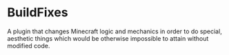 # BuildFixes
A plugin that changes Minecraft logic and mechanics in order to do special, aesthetic things which would be otherwise impossible to attain without modified code.
